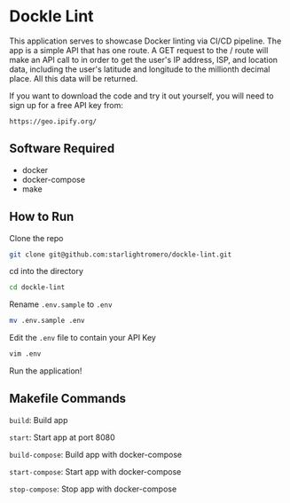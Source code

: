 # Dockle Lint

This application serves to showcase Docker linting via CI/CD pipeline. The app is a simple API that has one route. A GET request to the / route will make an API call to in order to get the user's IP address, ISP, and location data, including the user's latitude and longitude to the millionth decimal place. All this data will be returned.

If you want to download the code and try it out yourself, you will need to sign up for a free API key from:

```
https://geo.ipify.org/
```

## Software Required

- docker
- docker-compose
- make

## How to Run

Clone the repo
```zsh
git clone git@github.com:starlightromero/dockle-lint.git
```

cd into the directory
```zsh
cd dockle-lint
```

Rename `.env.sample` to `.env`
```zsh
mv .env.sample .env
```

Edit the `.env` file to contain your API Key
```zsh
vim .env
```

Run the application!


## Makefile Commands

`build`: Build app

`start`: Start app at port 8080

`build-compose`: Build app with docker-compose

`start-compose`: Start app with docker-compose

`stop-compose`: Stop app with docker-compose